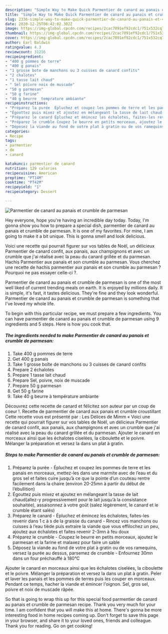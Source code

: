 ```yaml
---
description: "Simple Way to Make Quick Parmentier de canard au panais et crumble de parmesan"
title: "Simple Way to Make Quick Parmentier de canard au panais et crumble de parmesan"
slug: 2336-simple-way-to-make-quick-parmentier-de-canard-au-panais-et-crumble-de-parmesan
date: 2020-12-25T06:42:02.302Z
image: https://img-global.cpcdn.com/recipes/2cac7091ef92cdc1/751x532cq70/parmentier-de-canard-au-panais-et-crumble-de-parmesan-photo-principale-de-la-recette.jpg
thumbnail: https://img-global.cpcdn.com/recipes/2cac7091ef92cdc1/751x532cq70/parmentier-de-canard-au-panais-et-crumble-de-parmesan-photo-principale-de-la-recette.jpg
cover: https://img-global.cpcdn.com/recipes/2cac7091ef92cdc1/751x532cq70/parmentier-de-canard-au-panais-et-crumble-de-parmesan-photo-principale-de-la-recette.jpg
author: Earl Baldwin
ratingvalue: 4.3
reviewcount: 31216
recipeingredient:
- "400 g pommes de terre"
- "400 g panais"
- "1 grosse bote de manchons ou 3 cuisses de canard confits"
- "2 chalotes"
- "1 tasse lait chaud"
- " Sel poivre noix de muscade"
- "50 g parmesan"
- "50 g farine"
- "40 g beurre  temprature ambiante"
recipeinstructions:
- "Préparez la purée  Épluchez et coupez les pommes de terre et les panais en morceaux, mettez-les dans une marmite avec de l’eau et du gros sel et faites cuire jusqu’à ce que la pointe d’un couteau rentre facilement dans la chaire (environ 20-25mn à partir du début de l’ébullition)"
- "Égouttez puis mixez et ajoutez en mélangeant la tasse de lait chaud(allez-y progressivement pour le lait jusqu’à la consistance souhaitée), assaisonnez à votre goût (salez légèrement, le canard et le crumble étant salés)"
- "Préparez le canard Épluchez et émincez les échalotes, faites-les revenir dans 1 c à s de la graisse du canard Rincez vos manchons ou cuisses à l’eau tiède puis extraire la viande que vous effilochez un peu, ajoutez aux échalotes et faites revenir 2-3mn à feu doux"
- "Préparez le crumble Coupez le beurre en petits morceaux, ajoutez le parmesan et la farine et malaxez pour faire un sable"
- "Déposez la viande au fond de votre plat à gratin ou de vos ramequins, versez la purée au dessus, parsemez de crumble Enfournez 30mn dans un four préchauffé à 180°C"
categories:
- Recipe
tags:
- parmentier
- de
- canard

katakunci: parmentier de canard 
nutrition: 129 calories
recipecuisine: American
preptime: "PT14M"
cooktime: "PT42M"
recipeyield: "1"
recipecategory: Dessert

---
```



![Parmentier de canard au panais et crumble de parmesan](https://img-global.cpcdn.com/recipes/2cac7091ef92cdc1/751x532cq70/parmentier-de-canard-au-panais-et-crumble-de-parmesan-photo-principale-de-la-recette.jpg)

Hey everyone, hope you're having an incredible day today. Today, I'm gonna show you how to prepare a special dish, parmentier de canard au panais et crumble de parmesan. It is one of my favorites. For mine, I am going to make it a bit unique. This is gonna smell and look delicious.

Voici une recette qui pourrait figurer sur vos tables de Noël, un délicieux Parmentier de canard confit, aux panais, aux champignons et avec un crumble que j&#39;ai réalisé avec la peau du canard grillée et du parmesan. Hachis Parmentier aux panais et son crumble au parmesan. Vous cherchez une recette de hachis parmentier aux panais et son crumble au parmesan ? Pourquoi ne pas essayer celle-ci ?.

Parmentier de canard au panais et crumble de parmesan is one of the most well liked of current trending meals on earth. It is enjoyed by millions daily. It is simple, it's fast, it tastes delicious. They're fine and they look wonderful. Parmentier de canard au panais et crumble de parmesan is something that I've loved my whole life.


To begin with this particular recipe, we must prepare a few ingredients. You can have parmentier de canard au panais et crumble de parmesan using 9 ingredients and 5 steps. Here is how you cook that.

<!--inarticleads1-->

##### The ingredients needed to make Parmentier de canard au panais et crumble de parmesan:

1. Take 400 g pommes de terre
1. Get 400 g panais
1. Take 1 grosse boîte de manchons ou 3 cuisses de canard confits
1. Prepare 2 échalotes
1. Prepare 1 tasse lait chaud
1. Prepare  Sel, poivre, noix de muscade
1. Prepare 50 g parmesan
1. Get 50 g farine
1. Take 40 g beurre à température ambiante


Découvrez cette recette de canard et félicitez son auteur par un coup de coeur !. Recette de parmentier de canard aux panais et crumble croustillant Cette recette vous est présenté par : Les Délices de Mimm « Voici une recette qui pourrait figurer sur vos tables de Noël, un délicieux Parmentier de canard confit, aux panais, aux champignons et avec un crumble que j&#39;ai réalisé avec la peau du canard grillée et du parmesan. Ajouter le canard en morceaux ainsi que les échalotes ciselées, la ciboulette et le poivre. Mélanger la préparation et versez la dans un plat à gratin. 

<!--inarticleads2-->

##### Steps to make Parmentier de canard au panais et crumble de parmesan:

1. Préparez la purée  - Épluchez et coupez les pommes de terre et les panais en morceaux, mettez-les dans une marmite avec de l’eau et du gros sel et faites cuire jusqu’à ce que la pointe d’un couteau rentre facilement dans la chaire (environ 20-25mn à partir du début de l’ébullition)
1. Égouttez puis mixez et ajoutez en mélangeant la tasse de lait chaud(allez-y progressivement pour le lait jusqu’à la consistance souhaitée), assaisonnez à votre goût (salez légèrement, le canard et le crumble étant salés)
1. Préparez le canard - Épluchez et émincez les échalotes, faites-les revenir dans 1 c à s de la graisse du canard - Rincez vos manchons ou cuisses à l’eau tiède puis extraire la viande que vous effilochez un peu, ajoutez aux échalotes et faites revenir 2-3mn à feu doux
1. Préparez le crumble - Coupez le beurre en petits morceaux, ajoutez le parmesan et la farine et malaxez pour faire un sable
1. Déposez la viande au fond de votre plat à gratin ou de vos ramequins, versez la purée au dessus, parsemez de crumble - Enfournez 30mn dans un four préchauffé à 180°C


Ajouter le canard en morceaux ainsi que les échalotes ciselées, la ciboulette et le poivre. Mélanger la préparation et versez la dans un plat à gratin. Peler et laver les panais et les pommes de terres puis les couper en morceaux. Pendant ce temps, hacher la viande et émincer l&#39;oignon. Sel, gros sel, poivre et noix de muscade râpée. 

So that is going to wrap this up for this special food parmentier de canard au panais et crumble de parmesan recipe. Thank you very much for your time. I am confident that you will make this at home. There's gonna be more interesting food in home recipes coming up. Don't forget to save this page in your browser, and share it to your loved ones, friends and colleague. Thank you for reading. Go on get cooking!
